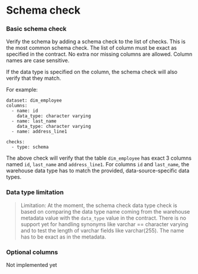 # Schema check

### Basic schema check

Verify the schema by adding a schema check to the list of checks.
This is the most common schema check. The list of column must be exact as 
specified in the contract.  No extra nor missing columns are allowed.  Column 
names are case sensitive.  

If the data type is specified on the column, the schema check will also verify 
that they match. 

For example:

```
dataset: dim_employee
columns:
  - name: id
    data_type: character varying
  - name: last_name
    data_type: character varying
  - name: address_line1

checks:
  - type: schema
```

The above check will verify that the table `dim_employee` has exact 
3 columns named `id`, `last_name` and `address_line1`.  For columns `id`
and `last_name`, the warehouse data type has to match the provided, 
data-source-specific data types.

### Data type limitation

> Limitation: At the moment, the schema check data type check is based on 
> comparing the data type name coming from the warehouse metadata value 
> with the `data_type` value in the contract.  There is no support yet 
> for handling synonyms like varchar == character varying and to test the 
> length of varchar fields like varchar(255).  The name has to be exact 
> as in the metadata.

### Optional columns

Not implemented yet
